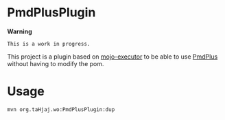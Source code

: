 PmdPlusPlugin
=============

**Warning**

	This is a work in progress.	

This project is a plugin based on [mojo-executor](https://github.com/TimMoore/mojo-executor) to be able
to use [PmdPlus](https://github.com/michielgkalkman/PmdPlus) without having to modify the pom.

# Usage #

    mvn org.taHjaj.wo:PmdPlusPlugin:dup